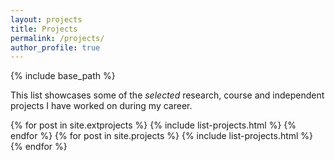 ```yaml
---
layout: projects
title: Projects
permalink: /projects/
author_profile: true
---
```


{% include base_path %}

This list showcases some of the <em>selected</em> research, course and independent projects I have worked on during my career.

{% for post in site.extprojects %}
  {% include list-projects.html %}
{% endfor %}
{% for post in site.projects %}
  {% include list-projects.html %}
{% endfor %}

